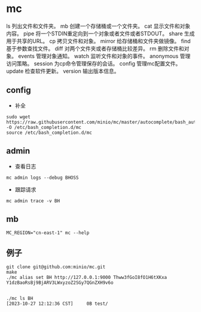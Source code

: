# mc


ls        列出文件和文件夹。
mb        创建一个存储桶或一个文件夹。
cat       显示文件和对象内容。
pipe      将一个STDIN重定向到一个对象或者文件或者STDOUT。
share     生成用于共享的URL。
cp        拷贝文件和对象。
mirror    给存储桶和文件夹做镜像。
find      基于参数查找文件。
diff      对两个文件夹或者存储桶比较差异。
rm        删除文件和对象。
events    管理对象通知。
watch     监听文件和对象的事件。
anonymous 管理访问策略。
session   为cp命令管理保存的会话。
config    管理mc配置文件。
update    检查软件更新。
version   输出版本信息。

## config
- 补全
```shell
sudo wget https://raw.githubusercontent.com/minio/mc/master/autocomplete/bash_autocomplete -O /etc/bash_completion.d/mc
source /etc/bash_completion.d/mc
```

## admin

- 查看日志
```shell
mc admin logs --debug BHOSS
```

- 跟踪请求
```shell
mc admin trace -v BH
```

## mb
```shell
MC_REGION="cn-east-1" mc --help
```

## 例子
```shell
git clone git@github.com:minio/mc.git
make
./mc alias set BH http://127.0.0.1:9000 Thww3fGoI8fO1H6tXKxa Y1dzBaoRsBj9BjARV3LWxyzoZ2SGy7QGnZXH9v6o


./mc ls BH
[2023-10-27 12:12:36 CST]     0B test/
```
